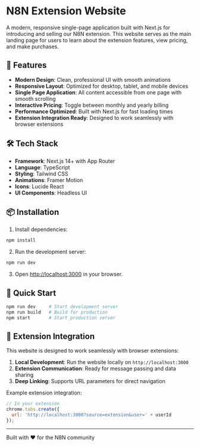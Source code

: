 # N8N Extension Website

A modern, responsive single-page application built with Next.js for introducing and selling our N8N extension. This website serves as the main landing page for users to learn about the extension features, view pricing, and make purchases.

## 🚀 Features

- **Modern Design**: Clean, professional UI with smooth animations
- **Responsive Layout**: Optimized for desktop, tablet, and mobile devices
- **Single Page Application**: All content accessible from one page with smooth scrolling
- **Interactive Pricing**: Toggle between monthly and yearly billing
- **Performance Optimized**: Built with Next.js for fast loading times
- **Extension Integration Ready**: Designed to work seamlessly with browser extensions

## 🛠 Tech Stack

- **Framework**: Next.js 14+ with App Router
- **Language**: TypeScript
- **Styling**: Tailwind CSS
- **Animations**: Framer Motion
- **Icons**: Lucide React
- **UI Components**: Headless UI

## 📦 Installation

1. Install dependencies:
```bash
npm install
```

2. Run the development server:
```bash
npm run dev
```

3. Open [http://localhost:3000](http://localhost:3000) in your browser.

## 🚀 Quick Start

```bash
npm run dev     # Start development server
npm run build   # Build for production
npm start       # Start production server
```

## 🔗 Extension Integration

This website is designed to work seamlessly with browser extensions:

1. **Local Development**: Run the website locally on `http://localhost:3000`
2. **Extension Communication**: Ready for message passing and data sharing
3. **Deep Linking**: Supports URL parameters for direct navigation

Example extension integration:
```javascript
// In your extension
chrome.tabs.create({
  url: 'http://localhost:3000?source=extension&user=' + userId
});
```

---

Built with ❤️ for the N8N community
